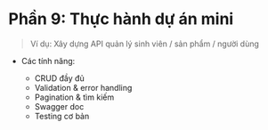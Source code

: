 # **Phần 9: Thực hành dự án mini**

> Ví dụ: Xây dựng API quản lý sinh viên / sản phẩm / người dùng

* Các tính năng:

  * CRUD đầy đủ
  * Validation & error handling
  * Pagination & tìm kiếm
  * Swagger doc
  * Testing cơ bản